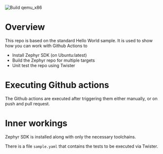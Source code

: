 ![Build qemu_x86](https://github.com/github/docs/actions/workflows/InstallZephyrSDKBuildTest.yml/badge.svg) 

# Overview

This repo is based on the standard Hello World sample. It is used to show how you can work with Github Actions to 
* Install Zephyr SDK (on Ubuntu:latest)
* Build the Zephyr repo for multiple targets
* Unit test the repo using Twister

# Executing Github actions
The Github actions are executed after triggering them either manually, or on push and pull request.

# Inner workings
Zephyr SDK is installed along with only the necessary toolchains.

There is a file `sample.yaml` that contains the tests to be executed via Twister. 
